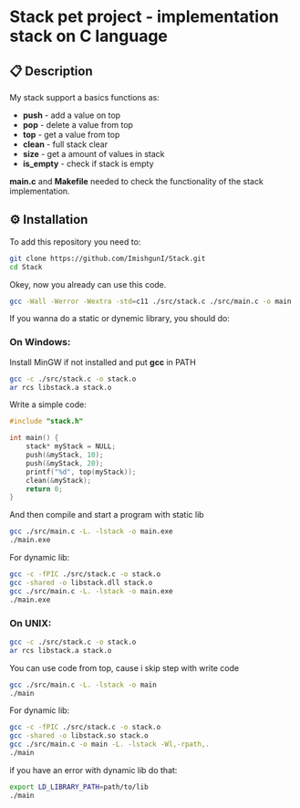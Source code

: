 # Stack pet project - implementation stack on **C** language

## 📋 Description
My stack support a basics functions as:
- **push** - add a value on top
- **pop** - delete a value from top
- **top** - get a value from top
- **clean** - full stack clear
- **size** - get a amount of values in stack
- **is_empty** - check if stack is empty


**main.c** and **Makefile** needed to check the functionality of the stack implementation. 

## ⚙️ Installation
To add this repository you need to:
```bash
git clone https://github.com/ImishgunI/Stack.git
cd Stack
```

Okey, now you already can use this code.
```bash
gcc -Wall -Werror -Wextra -std=c11 ./src/stack.c ./src/main.c -o main
```

If you wanna do a static or dynemic library, you should do:

### On Windows:
Install MinGW if not installed and put **gcc** in PATH 
```bash
gcc -c ./src/stack.c -o stack.o
ar rcs libstack.a stack.o
```
Write a simple code:
```c
#include "stack.h"

int main() {
    stack* myStack = NULL;
    push(&myStack, 10);
    push(&myStack, 20);
    printf("%d", top(myStack));
    clean(&myStack);
    return 0;
}
```

And then compile and start a program with static lib
```bash
gcc ./src/main.c -L. -lstack -o main.exe
./main.exe
```

For dynamic lib:
```bash
gcc -c -fPIC ./src/stack.c -o stack.o
gcc -shared -o libstack.dll stack.o
gcc ./src/main.c -L. -lstack -o main.exe
./main.exe
```

### On UNIX:
```bash
gcc -c ./src/stack.c -o stack.o
ar rcs libstack.a stack.o
```

You can use code from top, cause i skip step with write code

```bash
gcc ./src/main.c -L. -lstack -o main
./main
```

For dynamic lib:
```bash
gcc -c -fPIC ./src/stack.c -o stack.o
gcc -shared -o libstack.so stack.o
gcc ./src/main.c -o main -L. -lstack -Wl,-rpath,.
./main
```
if you have an error with dynamic lib do that:
```bash
export LD_LIBRARY_PATH=path/to/lib
./main
```
